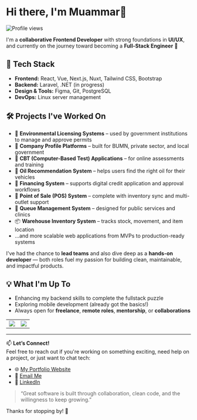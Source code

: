 # Hi there, I'm Muammar👋
![Profile views](https://komarev.com/ghpvc/?username=vincentdev&color=gray&style=flat)

I'm a **collaborative Frontend Developer** with strong foundations in **UI/UX**, and currently on the journey toward becoming a **Full-Stack Engineer** 🚀

## 🧰 Tech Stack
- **Frontend:** React, Vue, Next.js, Nuxt, Tailwind CSS, Bootstrap  
- **Backend:** Laravel, .NET (in progress)  
- **Design & Tools:** Figma, Git, PostgreSQL  
- **DevOps:** Linux server management  

## 🛠️ Projects I've Worked On
- 🌱 **Environmental Licensing Systems** – used by government institutions to manage and approve permits
- 🏢 **Company Profile Platforms** – built for BUMN, private sector, and local government
- 📝 **CBT (Computer-Based Test) Applications** – for online assessments and training
- 🔧 **Oil Recommendation System** – helps users find the right oil for their vehicles
- 💸 **Financing System** – supports digital credit application and approval workflows
- 🧾 **Point of Sale (POS) System** – complete with inventory sync and multi-outlet support
- 📶 **Queue Management System** – designed for public services and clinics
- 📦 **Warehouse Inventory System** – tracks stock, movement, and item location
- ...and more scalable web applications from MVPs to production-ready systems

I've had the chance to **lead teams** and also dive deep as a **hands-on developer** — both roles fuel my passion for building clean, maintainable, and impactful products.

## 💡 What I'm Up To
- Enhancing my backend skills to complete the fullstack puzzle  
- Exploring mobile development (already got the basics!)  
- Always open for **freelance**, **remote roles**, **mentorship**, or **collaborations**

<!-- GitHub Stats -->
<table>
  <tr>
    <td>
      <img src="https://github-readme-stats.vercel.app/api?username=muamars&show_icons=true&theme=github_dark&hide_title=true" />
    </td>
    <td>
      <img src="https://github-readme-stats.vercel.app/api/top-langs/?username=muamars&layout=compact&theme=github_dark&hide_title=true" />
    </td>
  </tr>
</table>

---

📫 **Let’s Connect!**  
Feel free to reach out if you're working on something exciting, need help on a project, or just want to chat tech:
- 🌐 [My Portfolio Website](https://muammars.com)
- 📧 [Email Me](mailto:official.muammar.com)
- 💼 [LinkedIn](https://linkedin.com/in/muammars)

> “Great software is built through collaboration, clean code, and the willingness to keep growing.”

Thanks for stopping by! 🙌
